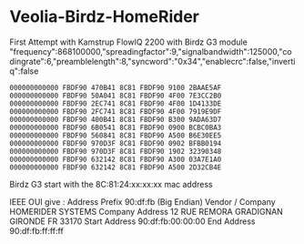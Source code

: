 # Veolia-Birdz-HomeRider
First Attempt with Kamstrup FlowIQ 2200 with Birdz G3 module
"frequency":868100000,"spreadingfactor":9,"signalbandwidth":125000,"codingrate":6,"preamblelength":8,"syncword":"0x34","enablecrc":false,"invertiq":false

```
000000000000 FBDF90 470B41 8C81 FBDF90 9100 2BAAE5AF
000000000000 FBDF90 50A041 8C81 FBDF90 4F00 7E3CC2B0
000000000000 FBDF90 2EC741 8C81 FBDF90 4F00 1D4133DE
000000000000 FBDF90 2FC741 8C81 FBDF90 4F00 7919E9DF
000000000000 FBDF90 400B41 8C81 FBDF90 B300 9ADA63D7
000000000000 FBDF90 6B0541 8C81 FBDF90 0900 BCBC0BA3
000000000000 FBDF90 560841 8C81 FBDF90 A500 B6E30EE5
000000000000 FBDF90 970D3F 8C81 FBDF90 0902 BFBB0194
000000000000 FBDF90 970D3F 8C81 FBDF90 1902 32390348
000000000000 FBDF90 632142 8C81 FBDF90 A300 03A7E1A0
000000000000 FBDF90 632142 8C81 FBDF90 A500 2D32CB4E
```

Birdz G3 start with the 8C:81:24:xx:xx:xx mac address

IEEE OUI give :
Address Prefix 90:df:fb (Big Endian)
Vendor / Company HOMERIDER SYSTEMS
Company Address 12 RUE REMORA GRADIGNAN GIRONDE FR 33170
Start Address 90:df:fb:00:00:00
End Address 90:df:fb:ff:ff:ff

